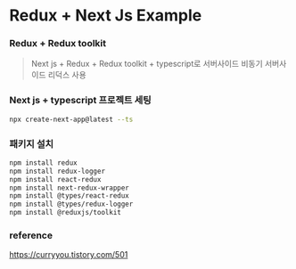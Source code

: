 # Redux + Next Js Example

### Redux + Redux toolkit

> Next js + Redux + Redux toolkit + typescript로 서버사이드 비동기 서버사이드 리덕스 사용

### Next js + typescript 프로젝트 세팅

```bash
npx create-next-app@latest --ts
```

### 패키지 설치

```bash
npm install redux
npm install redux-logger
npm install react-redux
npm install next-redux-wrapper
npm install @types/react-redux
npm install @types/redux-logger
npm install @reduxjs/toolkit
```

### reference

https://curryyou.tistory.com/501
